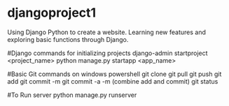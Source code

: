 # djangoproject1
Using Django Python to create a website.
Learning new features and exploring basic functions through Django.

#Django commands for initializing projects
django-admin startproject <project_name>
python manage.py startapp <app_name>

#Basic Git commands on windows powershell
git clone <url>
git pull <url>
git push <url>
git add <file>
git commit -m <message>
git commit -a -m <message> (combine add and commit)
git status

#To Run server
python manage.py runserver
